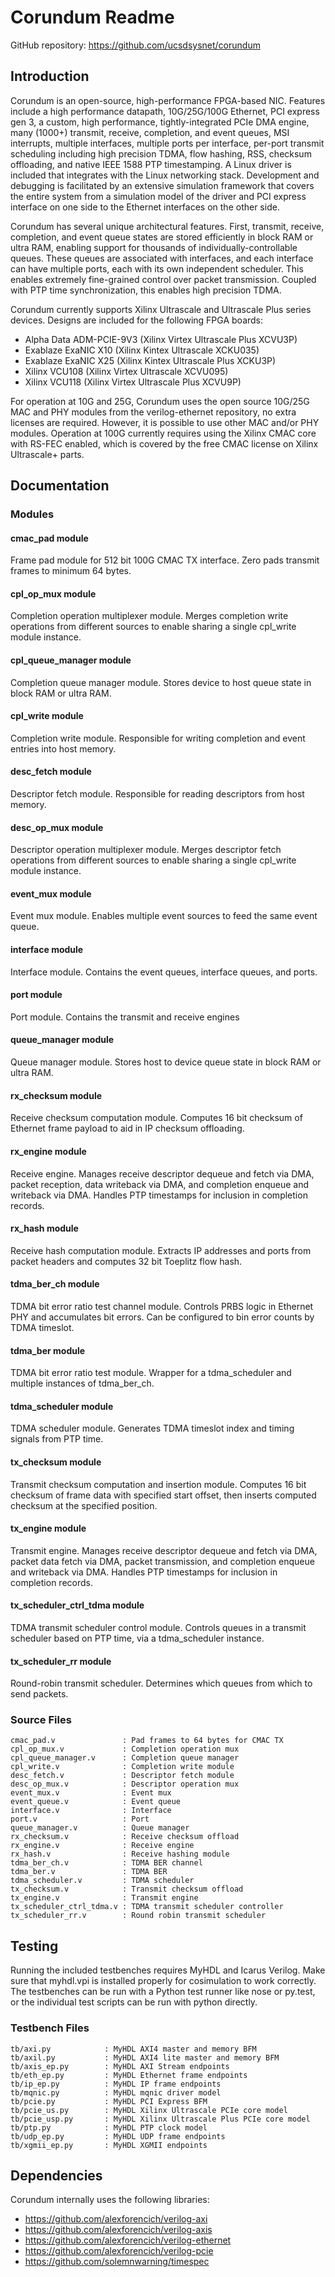 # Corundum Readme

GitHub repository: https://github.com/ucsdsysnet/corundum

## Introduction

Corundum is an open-source, high-performance FPGA-based NIC.  Features include
a high performance datapath, 10G/25G/100G Ethernet, PCI express gen 3, a
custom, high performance, tightly-integrated PCIe DMA engine, many (1000+)
transmit, receive, completion, and event queues, MSI interrupts, multiple
interfaces, multiple ports per interface, per-port transmit scheduling
including high precision TDMA, flow hashing, RSS, checksum offloading, and
native IEEE 1588 PTP timestamping.  A Linux driver is included that integrates
with the Linux networking stack.  Development and debugging is facilitated by
an extensive simulation framework that covers the entire system from a
simulation model of the driver and PCI express interface on one side to the
Ethernet interfaces on the other side.

Corundum has several unique architectural features.  First, transmit, receive,
completion, and event queue states are stored efficiently in block RAM or
ultra RAM, enabling support for thousands of individually-controllable
queues.  These queues are associated with interfaces, and each interface can
have multiple ports, each with its own independent scheduler.  This enables
extremely fine-grained control over packet transmission.  Coupled with PTP time
synchronization, this enables high precision TDMA.

Corundum currently supports Xilinx Ultrascale and Ultrascale Plus series
devices.  Designs are included for the following FPGA boards:

*  Alpha Data ADM-PCIE-9V3 (Xilinx Virtex Ultrascale Plus XCVU3P)
*  Exablaze ExaNIC X10 (Xilinx Kintex Ultrascale XCKU035)
*  Exablaze ExaNIC X25 (Xilinx Kintex Ultrascale Plus XCKU3P)
*  Xilinx VCU108 (Xilinx Virtex Ultrascale XCVU095)
*  Xilinx VCU118 (Xilinx Virtex Ultrascale Plus XCVU9P)

For operation at 10G and 25G, Corundum uses the open source 10G/25G MAC and
PHY modules from the verilog-ethernet repository, no extra licenses are
required.  However, it is possible to use other MAC and/or PHY modules.
Operation at 100G currently requires using the Xilinx CMAC core with RS-FEC
enabled, which is covered by the free CMAC license on Xilinx Ultrascale+ parts.

## Documentation

### Modules

#### cmac_pad module

Frame pad module for 512 bit 100G CMAC TX interface.  Zero pads transmit
frames to minimum 64 bytes.

#### cpl_op_mux module

Completion operation multiplexer module.  Merges completion write operations
from different sources to enable sharing a single cpl_write module instance.

#### cpl_queue_manager module

Completion queue manager module.  Stores device to host queue state in block
RAM or ultra RAM.

#### cpl_write module

Completion write module.  Responsible for writing completion and event entries
into host memory.

#### desc_fetch module

Descriptor fetch module.  Responsible for reading descriptors from host memory.

#### desc_op_mux module

Descriptor operation multiplexer module.  Merges descriptor fetch operations
from different sources to enable sharing a single cpl_write module instance.

#### event_mux module

Event mux module.  Enables multiple event sources to feed the same event queue.

#### interface module

Interface module.  Contains the event queues, interface queues, and ports.

#### port module

Port module.  Contains the transmit and receive engines

#### queue_manager module

Queue manager module.  Stores host to device queue state in block RAM or ultra
RAM.

#### rx_checksum module

Receive checksum computation module.  Computes 16 bit checksum of Ethernet
frame payload to aid in IP checksum offloading.

#### rx_engine module

Receive engine.  Manages receive descriptor dequeue and fetch via DMA, packet
reception, data writeback via DMA, and completion enqueue and writeback via
DMA.  Handles PTP timestamps for inclusion in completion records.

#### rx_hash module

Receive hash computation module.  Extracts IP addresses and ports from packet
headers and computes 32 bit Toeplitz flow hash.

#### tdma_ber_ch module

TDMA bit error ratio test channel module.  Controls PRBS logic in Ethernet PHY
and accumulates bit errors.  Can be configured to bin error counts by TDMA
timeslot.

#### tdma_ber module

TDMA bit error ratio test module.  Wrapper for a tdma_scheduler and multiple
instances of tdma_ber_ch.

#### tdma_scheduler module

TDMA scheduler module.  Generates TDMA timeslot index and timing signals from
PTP time.

#### tx_checksum module

Transmit checksum computation and insertion module.  Computes 16 bit checksum
of frame data with specified start offset, then inserts computed checksum at
the specified position.

#### tx_engine module

Transmit engine.  Manages receive descriptor dequeue and fetch via DMA, packet
data fetch via DMA, packet transmission, and completion enqueue and writeback
via DMA.  Handles PTP timestamps for inclusion in completion records.

#### tx_scheduler_ctrl_tdma module

TDMA transmit scheduler control module.  Controls queues in a transmit
scheduler based on PTP time, via a tdma_scheduler instance.

#### tx_scheduler_rr module

Round-robin transmit scheduler.  Determines which queues from which to send
packets.

### Source Files

    cmac_pad.v               : Pad frames to 64 bytes for CMAC TX
    cpl_op_mux.v             : Completion operation mux
    cpl_queue_manager.v      : Completion queue manager
    cpl_write.v              : Completion write module
    desc_fetch.v             : Descriptor fetch module
    desc_op_mux.v            : Descriptor operation mux
    event_mux.v              : Event mux
    event_queue.v            : Event queue
    interface.v              : Interface
    port.v                   : Port
    queue_manager.v          : Queue manager
    rx_checksum.v            : Receive checksum offload
    rx_engine.v              : Receive engine
    rx_hash.v                : Receive hashing module
    tdma_ber_ch.v            : TDMA BER channel
    tdma_ber.v               : TDMA BER
    tdma_scheduler.v         : TDMA scheduler
    tx_checksum.v            : Transmit checksum offload
    tx_engine.v              : Transmit engine
    tx_scheduler_ctrl_tdma.v : TDMA transmit scheduler controller
    tx_scheduler_rr.v        : Round robin transmit scheduler

## Testing

Running the included testbenches requires MyHDL and Icarus Verilog.  Make sure
that myhdl.vpi is installed properly for cosimulation to work correctly.  The
testbenches can be run with a Python test runner like nose or py.test, or the
individual test scripts can be run with python directly.

### Testbench Files

    tb/axi.py            : MyHDL AXI4 master and memory BFM
    tb/axil.py           : MyHDL AXI4 lite master and memory BFM
    tb/axis_ep.py        : MyHDL AXI Stream endpoints
    tb/eth_ep.py         : MyHDL Ethernet frame endpoints
    tb/ip_ep.py          : MyHDL IP frame endpoints
    tb/mqnic.py          : MyHDL mqnic driver model
    tb/pcie.py           : MyHDL PCI Express BFM
    tb/pcie_us.py        : MyHDL Xilinx Ultrascale PCIe core model
    tb/pcie_usp.py       : MyHDL Xilinx Ultrascale Plus PCIe core model
    tb/ptp.py            : MyHDL PTP clock model
    tb/udp_ep.py         : MyHDL UDP frame endpoints
    tb/xgmii_ep.py       : MyHDL XGMII endpoints

## Dependencies

Corundum internally uses the following libraries:

*  https://github.com/alexforencich/verilog-axi
*  https://github.com/alexforencich/verilog-axis
*  https://github.com/alexforencich/verilog-ethernet
*  https://github.com/alexforencich/verilog-pcie
*  https://github.com/solemnwarning/timespec

